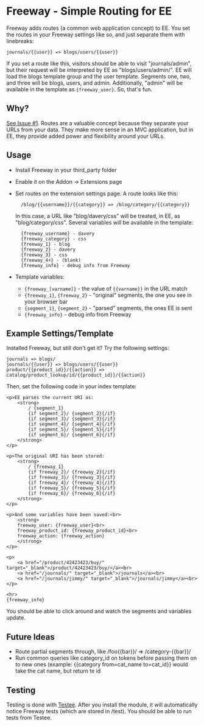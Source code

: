 # Freeway - Simple Routing for EE

Freeway adds routes (a common web application concept) to EE. You set the routes in your Freeway settings like so, and just separate them with linebreaks:

	journals/{{user}} => blogs/users/{{user}}

If you set a route like this, visitors should be able to visit "journals/admin", but their request will be interpreted by EE as "blogs/users/admin/". EE will load the blogs template group and the user template. Segments one, two, and three will be blogs, users, and admin. Additionally, "admin" will be available in the template as <code>{freeway_user}</code>. So, that's fun.

## Why?

[See Issue #1](https://github.com/averyvery/freeway/issues/1). Routes are a valuable concept because they separate your URLs from your data. They make more sense in an MVC application, but in EE, they provide added power and flexibility around your URLs.

## Usage

- Install Freeway in your third_party folder
- Enable it on the Addon -> Extensions page
- Set routes on the extension settings page. A route looks like this:

		/blog/{{username}}/{{category}} => /blog/category/{{category}}

	In this case, a URL like "blog/davery/css" will be treated, in EE, as "blog/category/css".
	Several variables will be available in the template:

		{freeway_username} - davery
		{freeway_category} - css
		{freeway_1} - blog
		{freeway_2} - davery
		{freeway_3} - css
		{freeway_4+} - (blank)
		{freeway_info} - debug info from Freeway
- Template variables:
	- <code>{freeway_[varname]}</code> - the value of <code>{{varname}}</code> in the URL match
	- <code>{freeway_1}</code>, <code>{freeway_2}</code> - "original" segments, the one you see in your browser bar
	- <code>{segment_1}</code>, <code>{segment_2}</code> - "parsed" segments, the ones EE is sent
	- <code>{freeway_info}</code> - debug info from Freeway

## Example Settings/Template

Installed Freeway, but still don't get it? Try the following settings:

	journals => blogs/
	journals/{{user}} => blogs/users/{{user}}
	product/{{product_id}}/{{action}} => catalog/product_lookup/id/{{product_id}}/{{action}}

Then, set the following code in your index template:

	<p>EE parses the current URI as:
		<strong>
			/ {segment_1}
			{if segment_2}/ {segment_2}{/if}
			{if segment_3}/ {segment_3}{/if}
			{if segment_4}/ {segment_4}{/if}
			{if segment_5}/ {segment_5}{/if}
			{if segment_6}/ {segment_6}{/if}
		</strong>
	</p>

	<p>The original URI has been stored:
		<strong>
			/ {freeway_1}
			{if freeway_2}/ {freeway_2}{/if}
			{if freeway_3}/ {freeway_3}{/if}
			{if freeway_4}/ {freeway_4}{/if}
			{if freeway_5}/ {freeway_5}{/if}
			{if freeway_6}/ {freeway_6}{/if}
		</strong>
	</p>

	<p>And some variables have been saved:<br>
		<strong>
		freeway_user: {freeway_user}<br>
		freeway_product_id: {freeway_product_id}<br>
		freeway_action: {freeway_action}
		</strong>
	</p>

	<p>
		<a href="/product/42423423/buy/" target="_blank">/product/42423423/buy/</a><br>
		<a href="/journals/" target="_blank">/journals</a><br>
		<a href="/journals/jimmy/" target="_blank">/journals/jimmy</a><br>
	</p>

	<hr>
	{freeway_info}

You should be able to click around and watch the segments and variables update.

## Future Ideas

- Route partial segments through, like /foo{{bar}}/ => /category-{{bar}}/
- Run common queries like category_id on tokens before passing them on to new ones (example: {{category from=cat_name to=cat_id}} would take the cat name, but return te id 

## Testing

Testing is done with [Testee](http://experienceinternet.co.uk/software/testee/docs/). 
After you install the module, it will automatically notice Freeway tests (which are stored in /test). You should be able to run tests from Testee.
